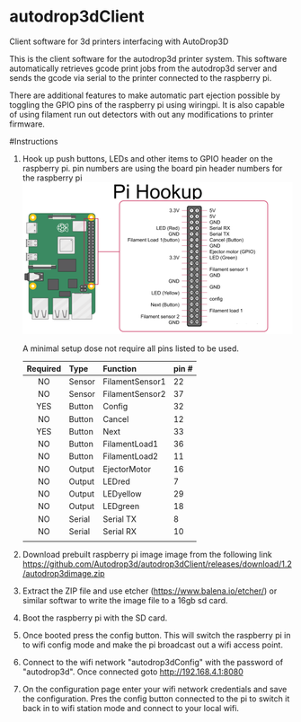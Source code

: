 # autodrop3dClient
Client software for 3d printers interfacing with AutoDrop3D


This is the client software for the autodrop3d printer system.
This software automatically retrieves gcode print jobs from the autodrop3d server and sends the gcode via serial to the printer connected to the raspberry pi.

There are additional features to make automatic part ejection possible by toggling the GPIO pins of the raspberry pi using wiringpi. It is also capable of using filament run out detectors with out any modifications to printer firmware.


#Instructions 
1) Hook up push buttons, LEDs and other items to GPIO header on the raspberry pi. 
    pin numbers are using the board pin header numbers for the raspberry pi
    ![Image description](hookup.png)

    A minimal setup dose not require all pins listed to be used. 

    | Required | Type   | Function        | pin # |
    |:--------:|--------|-----------------|-------|
    | NO       | Sensor | FilamentSensor1 | 22    |
    | NO       | Sensor | FilamentSensor2 | 37    |
    | YES      | Button | Config          | 32    |
    | NO       | Button | Cancel          | 12    |
    | YES      | Button | Next            | 33    |
    | NO       | Button | FilamentLoad1   | 36    |
    | NO       | Button | FilamentLoad2   | 11    |
    | NO       | Output | EjectorMotor    | 16    |
    | NO       | Output | LEDred          | 7     |
    | NO       | Output | LEDyellow       | 29    |
    | NO       | Output | LEDgreen        | 18    |
    | NO       | Serial | Serial TX       | 8     |
    | NO       | Serial | Serial RX       | 10    |
    |          |        |                 |       |
    

    
2) Download prebuilt raspberry pi image image from the following link
https://github.com/Autodrop3d/autodrop3dClient/releases/download/1.2/autodrop3dimage.zip

3) Extract the ZIP file and use etcher (https://www.balena.io/etcher/) or similar softwar to write the image file to a 16gb sd card.

4) Boot the raspberry pi with the SD card.

5) Once booted press the config button. This will switch the raspberry pi in to wifi config mode and make the pi broadcast out a wifi access point.

6) Connect to the wifi network "autodrop3dConfig" with the password of "autodrop3d". Once connected goto http://192.168.4.1:8080

7) On the configuration page enter your wifi network credentials and save the configuration. Pres the config button connected to the pi to switch it back in to wifi station mode and connect to your local wifi. 

